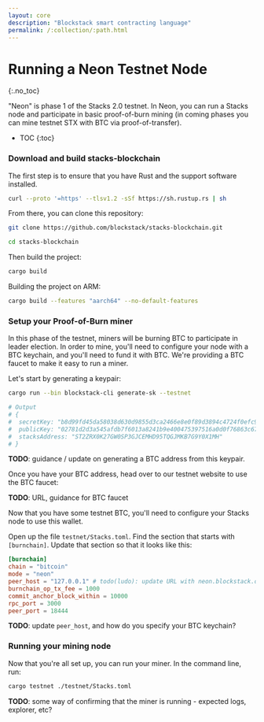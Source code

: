```yaml
---
layout: core
description: "Blockstack smart contracting language"
permalink: /:collection/:path.html
---
```

# Running a Neon Testnet Node
{:.no_toc}

"Neon" is phase 1 of the Stacks 2.0 testnet. In Neon, you can run a Stacks node and participate in basic proof-of-burn mining (in coming phases you can mine testnet STX with BTC via proof-of-transfer).

* TOC
{:toc}

### Download and build stacks-blockchain

The first step is to ensure that you have Rust and the support software installed.

```bash
curl --proto '=https' --tlsv1.2 -sSf https://sh.rustup.rs | sh
```

From there, you can clone this repository:

```bash
git clone https://github.com/blockstack/stacks-blockchain.git

cd stacks-blockchain
```

Then build the project:

```bash
cargo build
```

Building the project on ARM:

```bash
cargo build --features "aarch64" --no-default-features
```

### Setup your Proof-of-Burn miner

In this phase of the testnet, miners will be burning BTC to participate in leader election. In order to mine, you'll need to configure your node with a BTC keychain, and you'll need to fund it with BTC. We're providing a BTC faucet to make it easy to run a miner.

Let's start by generating a keypair:

```bash
cargo run --bin blockstack-cli generate-sk --testnet

# Output
# {
#  secretKey: "b8d99fd45da58038d630d9855d3ca2466e8e0f89d3894c4724f0efc9ff4b51f001",
#  publicKey: "02781d2d3a545afdb7f6013a8241b9e400475397516a0d0f76863c6742210539b5",
#  stacksAddress: "ST2ZRX0K27GW0SP3GJCEMHD95TQGJMKB7G9Y0X1MH"
# }
```

**TODO**: guidance / update on generating a BTC address from this keypair.

Once you have your BTC address, head over to our testnet website to use the BTC faucet:

**TODO**: URL, guidance for BTC faucet

Now that you have some testnet BTC, you'll need to configure your Stacks node to use this wallet.

Open up the file `testnet/Stacks.toml`. Find the section that starts with `[burnchain]`. Update that section so that it looks like this:

```toml
[burnchain]
chain = "bitcoin"
mode = "neon"
peer_host = "127.0.0.1" # todo(ludo): update URL with neon.blockstack.org when deployed
burnchain_op_tx_fee = 1000
commit_anchor_block_within = 10000
rpc_port = 3000
peer_port = 18444
```

**TODO**: update `peer_host`, and how do you specify your BTC keychain?

### Running your mining node

Now that you're all set up, you can run your miner. In the command line, run:

```bash
cargo testnet ./testnet/Stacks.toml
```

**TODO**: some way of confirming that the miner is running - expected logs, explorer, etc?
